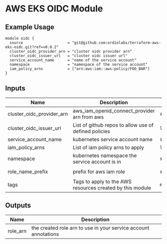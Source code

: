 AWS EKS OIDC Module
=====================================

## Example Usage

```hcl
module oidc {
  source                    = "git@github.com:ordinlabs/terraform-aws-eks-oidc.git?ref=v0.0.2"
  cluster_oidc_provider_arn = "cluster oidc provider arn"
  cluster_oidc_issuer_url   = "cluster oidc issuer url"
  service_account_name      = "name of the service account"
  namespace                 = "namespace of the service account"
  iam_policy_arns           = ["arn:aws:iam::aws:policy/FOO_BAR"]
}
```

## Inputs

| Name                      | Description                                               | Type           | Default       | Required |
|---------------------------|-----------------------------------------------------------|----------------|---------------|:--------:|
| cluster_oidc_provider_arn | aws_iam_openid_connect_provider arn from aws              | `string`       |               |   yes    |
| cluster_oidc_issuer_url   | List of github repos to allow use of defined policies     | `list(string)` |               |   yes    |
| service_account_name      | kubernetes service account name                           | `string`       |               |   yes    |
| iam_policy_arns           | List of iam policy arns to apply                          | `list(string)` |               |   yes    |
| namespace                 | kubernetes namespace the service account is in            | `string`       | `kube-system` |    no    |
| role_name_prefix          | prefix for aws iam role                                   | `string`       | `eks-oidc-`   |    no    |
| tags                      | Tags to apply to the AWS resources created by this module | `map(string)`  | `{}`          |    no    |

## Outputs

| Name     | Description                                                     |
|----------|-----------------------------------------------------------------|
| role_arn | the created role arn to use in your service account annotations |
